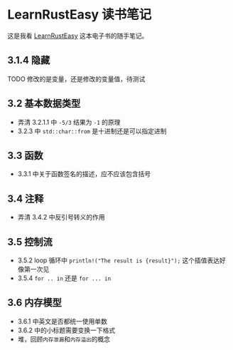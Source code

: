 # LearnRustEasy 读书笔记

这是我看 [LearnRustEasy](https://rustycab.github.io/LearnRustEasy/) 这本电子书的随手笔记。

## 3.1.4 隐藏

TODO 修改的是变量，还是修改的变量值，待测试

## 3.2 基本数据类型

- 弄清 3.2.1.1 中 `-5/3` 结果为 `-1` 的原理
- 3.2.3 中 `std::char::from` 是十进制还是可以指定进制

## 3.3 函数

- 3.3.1 中关于函数签名的描述，应不应该包含括号

## 3.4 注释

- 弄清 3.4.2 中反引号转义的作用

## 3.5 控制流

- 3.5.2 loop 循环中 `println!("The result is {result}");` 这个插值表达好像第一次见
- 3.5.4 `for .. in` 还是 `for ... in`

## 3.6 内存模型

- 3.6.1 中英文是否都统一使用单数
- 3.6.2 中的小标题需要变换一下格式
- 堆，回顾`内存泄漏`和`内存溢出`的概念
